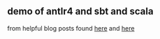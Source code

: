 demo of antlr4 and sbt and scala
-----

from helpful blog posts found [here](https://saumitra.me/blog/antlr4-visitor-vs-listener-pattern/) and [here](https://saumitra.me/blog/creating-dsl-with-antlr4-and-scala/)
